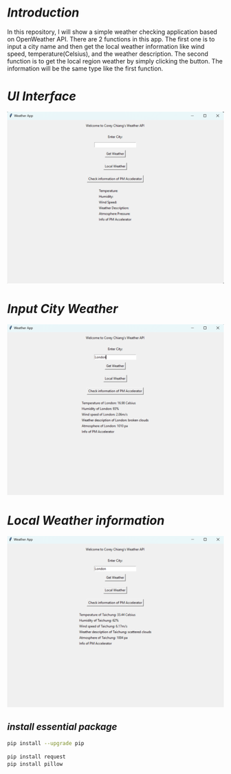 # _Introduction_ #
In this repository, I will show a simple weather checking application based on OpenWeather API. There are 2 functions in this app. The first one is to input a city name and then get the local weather information like wind speed, temperature(Celsius), and the weather description. The second function is to get the local region weather by simply clicking the button. The information will be the same type like the first function.

# _UI Interface_ #
![image](https://github.com/tungyen/Weather_app/blob/master/img/interface.png)

# _Input City Weather_ #
![image](https://github.com/tungyen/Weather_app/blob/master/img/inputCityWeather.png)

# _Local Weather information_ #
![image](https://github.com/tungyen/Weather_app/blob/master/img/localWeather.png)


## _install essential package_ ##
```bash
pip install --upgrade pip
```
```bash
pip install request
pip install pillow
```

